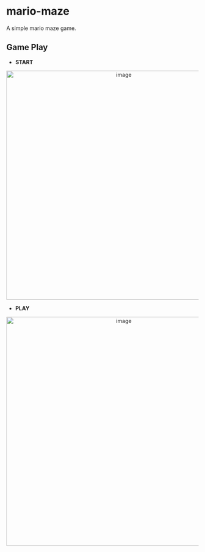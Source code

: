 # mario-maze
A simple mario maze game.

## Game Play
- **START**
<p align='center'>
<img src='https://res.cloudinary.com/dqfn8m6ti/image/upload/v1568371489/mario1.png' width='600' alt='image'>
</p>

- **PLAY**
<p align='center'>
<img src='https://res.cloudinary.com/dqfn8m6ti/image/upload/v1568371495/mario2.png' width='600' alt='image'>
</p>
